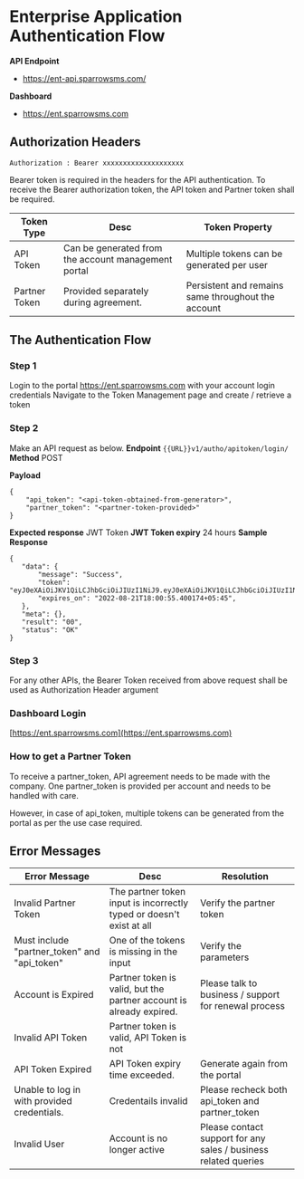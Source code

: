 # Enterprise Application Authentication Flow

__API Endpoint__

- https://ent-api.sparrowsms.com/

__Dashboard__

- https://ent.sparrowsms.com


## Authorization Headers
`Authorization : Bearer xxxxxxxxxxxxxxxxxxxx`

Bearer token is required in the headers for the API authentication. To receive the Bearer authorization token, the API token and Partner token shall be required. 

|Token Type| Desc | Token Property|
|--|--|--|
|API Token | Can be generated from the account management portal | Multiple tokens can be generated per user |
|Partner Token | Provided separately during agreement.  | Persistent and remains same throughout the account |

## The Authentication Flow
### Step 1
Login to the portal https://ent.sparrowsms.com with your account login credentials
 Navigate to the Token Management page and create / retrieve a token

### Step 2
Make an API request as below. 
__Endpoint__
`{{URL}}v1/autho/apitoken/login/`
__Method__
POST

__Payload__
```
{
    "api_token": "<api-token-obtained-from-generator>",
    "partner_token": "<partner-token-provided>"
}
```
__Expected response__
JWT Token
__JWT Token expiry__
24 hours
__Sample Response__
```
{
   "data": {
       "message": "Success",
       "token": "eyJ0eXAiOiJKV1QiLCJhbGciOiJIUzI1NiJ9.eyJ0eXAiOiJKV1QiLCJhbGciOiJIUzI1NiJ9.eyJ0eXAiOiJKV1QiLCJhbGciOiJIUzI1NiJ9",
       "expires_on": "2022-08-21T18:00:55.400174+05:45",
   },
   "meta": {},
   "result": "00",
   "status": "OK"
}
```

### Step 3
For any other APIs, the Bearer Token received from above request shall be used as Authorization Header argument
        
    
### Dashboard Login
[https://ent.sparrowsms.com](https://ent.sparrowsms.com)


### How to get a Partner Token
To receive a partner_token, API agreement needs to be made with the company. One partner_token is provided per account and needs to be handled with care. 

However, in case of api_token, multiple tokens can be generated from the portal as per the use case required. 

## Error Messages
|Error Message| Desc | Resolution|
|--|--|--|
|Invalid Partner Token | The partner token input is incorrectly typed or doesn't exist at all | Verify the partner token |
|Must include "partner_token" and "api_token" | One of the tokens is missing in the input | Verify the parameters |
|Account is Expired| Partner token is valid, but the partner account is already expired.| Please talk to business / support for renewal process|
|Invalid API Token|Partner token is valid, API Token is not| |
|API Token Expired|API Token expiry time exceeded.| Generate again from the portal|
|Unable to log in with provided credentials.|Credentails invalid| Please recheck both api_token and partner_token |
|Invalid User|Account is no longer active|Please contact support for any sales / business related queries|
